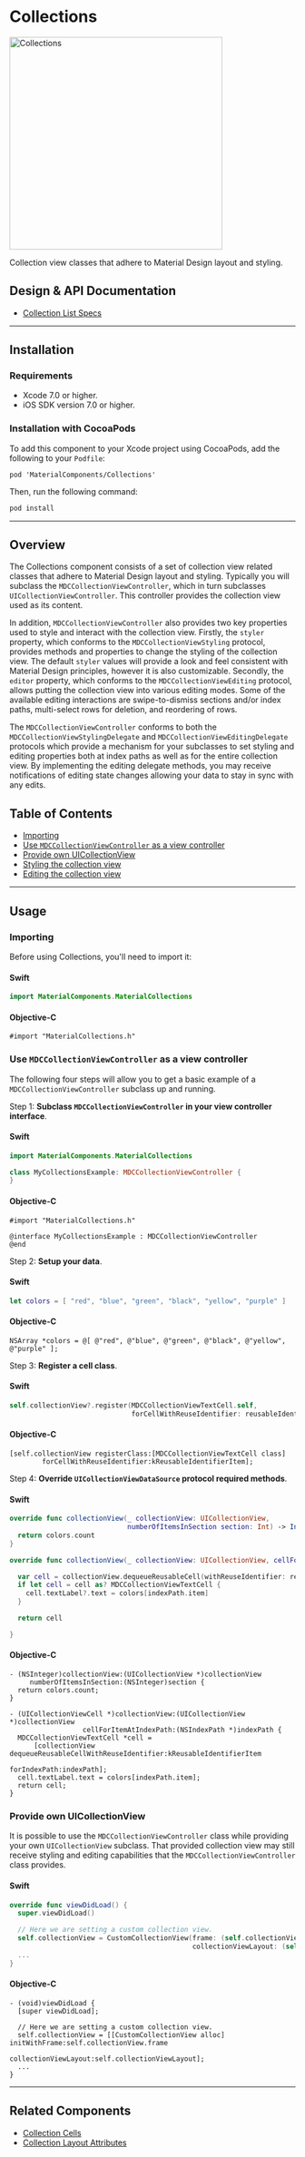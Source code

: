 <!--docs:
title: "Collections"
layout: detail
section: components
excerpt: "Collection view classes that adhere to Material Design layout and styling."
iconId: list
path: /catalog/collections/
api_doc_root: true
-->

# Collections

<div class="article__asset article__asset--screenshot">
  <img src="docs/assets/collections.png" alt="Collections" width="375">
</div>

Collection view classes that adhere to Material Design layout and styling.

## Design & API Documentation

<ul class="icon-list">
  <li class="icon-list-item icon-list-item--spec"><a href="https://material.io/guidelines/components/lists.html#lists-specs">Collection List Specs</a></li>
</ul>

- - -

## Installation

### Requirements

- Xcode 7.0 or higher.
- iOS SDK version 7.0 or higher.

### Installation with CocoaPods

To add this component to your Xcode project using CocoaPods, add the following to your `Podfile`:

```
pod 'MaterialComponents/Collections'
```
<!--{: .code-renderer.code-renderer--install }-->

Then, run the following command:

``` bash
pod install
```

- - -

## Overview

The Collections component consists of a set of collection view related classes that adhere to
Material Design layout and styling. Typically you will subclass the `MDCCollectionViewController`,
which in turn subclasses `UICollectionViewController`. This controller provides the collection view
used as its content.

In addition, `MDCCollectionViewController` also provides two key properties used to style and
interact with the collection view. Firstly, the `styler` property, which conforms to the
`MDCCollectionViewStyling` protocol, provides methods and properties to change the styling of the
collection view. The default `styler` values will provide a look and feel consistent with Material
Design principles, however it is also customizable. Secondly, the `editor` property, which conforms
to the `MDCCollectionViewEditing` protocol, allows putting the collection view into various editing
modes. Some of the available editing interactions are swipe-to-dismiss sections and/or index paths,
multi-select rows for deletion, and reordering of rows.

The `MDCCollectionViewController` conforms to both the `MDCCollectionViewStylingDelegate` and
`MDCCollectionViewEditingDelegate` protocols which provide a mechanism for your subclasses to
set styling and editing properties both at index paths as well as for the entire collection view.
By implementing the editing delegate methods, you may receive notifications of editing state changes
allowing your data to stay in sync with any edits.

## Table of Contents
- [Importing](#importing)
- [Use `MDCCollectionViewController` as a view controller](#use-mdccollectionviewcontroller-as-a-view-controller)
- [Provide own UICollectionView](#provide-own-uicollectionview)
- [Styling the collection view](styling/)
- [Editing the collection view](editing/)

- - -

## Usage

### Importing

Before using Collections, you'll need to import it:

<!--<div class="material-code-render" markdown="1">-->
#### Swift
``` swift
import MaterialComponents.MaterialCollections
```

#### Objective-C
``` objc
#import "MaterialCollections.h"
```
<!--</div>-->

### Use `MDCCollectionViewController` as a view controller

The following four steps will allow you to get a basic example of a `MDCCollectionViewController`
subclass up and running.

Step 1: **Subclass `MDCCollectionViewController` in your view controller interface**.

<!--<div class="material-code-render" markdown="1">-->
#### Swift
``` swift
import MaterialComponents.MaterialCollections

class MyCollectionsExample: MDCCollectionViewController {
}
```

#### Objective-C
``` objc
#import "MaterialCollections.h"

@interface MyCollectionsExample : MDCCollectionViewController
@end
```
<!--</div>-->

Step 2: **Setup your data**.

<!--<div class="material-code-render" markdown="1">-->
#### Swift
``` swift
let colors = [ "red", "blue", "green", "black", "yellow", "purple" ]
```

#### Objective-C
``` objc
NSArray *colors = @[ @"red", @"blue", @"green", @"black", @"yellow", @"purple" ];
```
<!--</div>-->

Step 3: **Register a cell class**.

<!--<div class="material-code-render" markdown="1">-->
#### Swift
``` swift
self.collectionView?.register(MDCCollectionViewTextCell.self,
                              forCellWithReuseIdentifier: reusableIdentifierItem)
```

#### Objective-C
``` objc
[self.collectionView registerClass:[MDCCollectionViewTextCell class]
        forCellWithReuseIdentifier:kReusableIdentifierItem];
```
<!--</div>-->

Step 4: **Override `UICollectionViewDataSource` protocol required methods**.

<!--<div class="material-code-render" markdown="1">-->
#### Swift
``` swift
override func collectionView(_ collectionView: UICollectionView,
                             numberOfItemsInSection section: Int) -> Int {
  return colors.count
}

override func collectionView(_ collectionView: UICollectionView, cellForItemAt indexPath: IndexPath) -> UICollectionViewCell {

  var cell = collectionView.dequeueReusableCell(withReuseIdentifier: reusableIdentifierItem, for: indexPath)
  if let cell = cell as? MDCCollectionViewTextCell {
    cell.textLabel?.text = colors[indexPath.item]
  }

  return cell

}
```

#### Objective-C
``` objc
- (NSInteger)collectionView:(UICollectionView *)collectionView
     numberOfItemsInSection:(NSInteger)section {
  return colors.count;
}

- (UICollectionViewCell *)collectionView:(UICollectionView *)collectionView
                  cellForItemAtIndexPath:(NSIndexPath *)indexPath {
  MDCCollectionViewTextCell *cell =
      [collectionView dequeueReusableCellWithReuseIdentifier:kReusableIdentifierItem
                                                forIndexPath:indexPath];
  cell.textLabel.text = colors[indexPath.item];
  return cell;
}
```
<!--</div>-->

### Provide own UICollectionView

It is possible to use the `MDCCollectionViewController` class while providing your own
`UICollectionView` subclass. That provided collection view may still receive styling and editing
capabilities that the `MDCCollectionViewController` class provides.

<!--<div class="material-code-render" markdown="1">-->
#### Swift
``` swift
override func viewDidLoad() {
  super.viewDidLoad()

  // Here we are setting a custom collection view.
  self.collectionView = CustomCollectionView(frame: (self.collectionView?.frame)!,
                                             collectionViewLayout: (self.collectionViewLayout))
  ...
}
```

#### Objective-C
``` objc
- (void)viewDidLoad {
  [super viewDidLoad];

  // Here we are setting a custom collection view.
  self.collectionView = [[CustomCollectionView alloc] initWithFrame:self.collectionView.frame
                                               collectionViewLayout:self.collectionViewLayout];
  ...
}
```
<!--</div>-->


- - -

## Related Components

<ul class="icon-list">
  <li class="icon-list-item icon-list-item--components"><a href="../CollectionCells">Collection Cells</a></li>
  <li class="icon-list-item icon-list-item--components"><a href="../CollectionLayoutAttributes">Collection Layout Attributes</a></li>
</ul>

